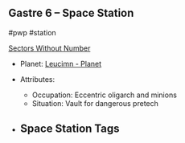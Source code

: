 ## Gastre 6 &ndash; Space Station

#pwp #station

[Sectors Without Number](https://sectorswithoutnumber.com/sector/bfDcBzTtgpeyLUfwzjio/spaceStation/iL7Ek3jcenLu6HTGzv9P)

- Planet: [Leucimn - Planet](../../../Gaming/StarsWithoutNumber/PiratesWithoutPlunder/Leucimn%20-%20Planet.md)

- Attributes:
   -   Occupation: Eccentric oligarch and minions
   -   Situation: Vault for dangerous pretech

- Space Station Tags
	-  
